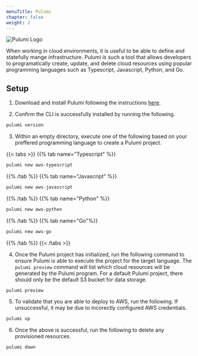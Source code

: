 ```yaml
---
menuTitle: Pulumi
chapter: false
weight: 2
---
```



 ![Pulumi Logo](https://www.pulumi.com/logos/brand/logo-on-white.svg)

When working in cloud environments, it is useful to be able to define and statefully mange infrastructure. Pulumi is such a tool that allows developers to programatically create, update, and delete cloud resources using popular programming languages such as Typescript,
Javascript, Python, and Go.

## Setup

1. Download and install Pulumi following the instructions [here](https://www.pulumi.com/docs/get-started/install/).

2. Confirm the CLI is successfully installed by running the following.
```sh
pulumi version
```

3. Within an empty directory, execute one of the following based on your preffered programming language to create a Pulumi project.

{{< tabs >}}
{{% tab name="Typescript" %}}
```sh
pulumi new aws-typescript
```
{{% /tab %}}
{{% tab name="Javascript" %}}
```sh
pulumi new aws-javascript
```
{{% /tab %}}
{{% tab name="Python" %}}
```sh
pulumi new aws-python
```
{{% /tab %}}
{{% tab name="Go"%}}
```sh
pulumi new aws-go
```
{{% /tab %}}
{{< /tabs >}}

4. Once the Pulumi project has initialized, run the following command to ensure Pulumi is able to execute the project for the target language. 
The `pulumi preview` command will list which cloud resources will be generated by the Pulumi program. For a default Pulumi project, there should only be the default S3 bucket for data storage.
```sh
pulumi preview
```

5. To validate that you are able to deploy to AWS, run the following. If unsuccessful, it may be due to incorectly configured AWS credentials. 
```sh
pulumi up
```

6. Once the above is successful, run the following to delete any provisioned resources.
```sh
pulumi down
```